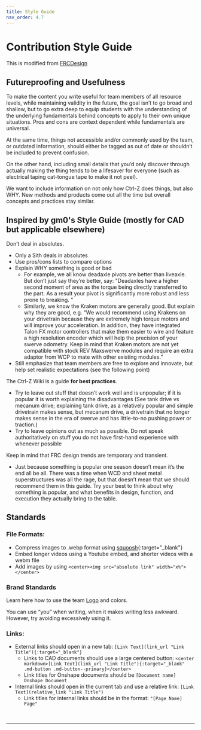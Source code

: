 ```yaml
---
title: Style Guide
nav_order: 4.7
---
```


# Contribution Style Guide
This is modified from [FRCDesign]

## Futureproofing and Usefulness

To make the content you write useful for team members of all resource levels, while maintaining validity in the future, the goal isn’t to go broad and shallow, but to go extra deep to equip students with the understanding of the underlying fundamentals behind concepts to apply to their own unique situations. Pros and cons are context dependent while fundamentals are universal.

At the same time, things not accessible and/or commonly used by the team, or outdated information, should either be tagged as out of date or shouldn’t be included to prevent confusion.

On the other hand, including small details that you’d only discover through actually making the thing tends to be a lifesaver for everyone (such as electrical taping cat-tongue tape to make it not peel).

We want to include information on not only how Ctrl-Z does things, but also WHY. New methods and products come out all the time but overall concepts and practices stay similar.

## Inspired by gm0's Style Guide (mostly for CAD but applicable elsewhere)

Don’t deal in absolutes.

- Only a Sith deals in absolutes
- Use pros/cons lists to compare options
- Explain WHY something is good or bad
  - For example, we all know deadaxle pivots are better than liveaxle. But don’t just say they’re better, say: "Deadaxles have a higher second moment of area as the torque being directly transferred to the part. As a result your pivot is significantly more robust and less prone to breaking.
    ”
  - Similarly, we know the Kraken motors are generally good. But explain why they are good, e.g. “We would recommend using Krakens on your drivetrain because they are extremely high torque motors and will improve your acceleration. In addition, they have integrated Talon FX motor controllers that make them easier to wire and feature a high resolution encoder which will help the precision of your swerve odometry. Keep in mind that Kraken motors are not yet compatible with stock REV Maxswerve modules and require an extra adaptor from WCP to mate with other existing modules.”
- Still emphasize that team members are free to explore and innovate, but help set realistic expectations (see the following point)

The Ctrl-Z Wiki is a guide **for best practices**.

- Try to leave out stuff that doesn’t work well and is unpopular; if it is popular it is worth explaining the disadvantages (See tank drive vs mecanum drive; explaining tank drive, as a relatively popular and simple drivetrain makes sense, but mecanum drive, a drivetrain that no longer makes sense in the era of swerve and has little-to-no pushing power or traction.)
- Try to leave opinions out as much as possible. Do not speak authoritatively on stuff you do not have first-hand experience with whenever possible

Keep in mind that FRC design trends are temporary and transient.

- Just because something is popular one season doesn’t mean it’s the end all be all. There was a time when WCD and sheet metal superstructures was all the rage, but that doesn’t mean that we should recommend them in this guide. Try your best to think about why something is popular, and what benefits in design, function, and execution they actually bring to the table.

## Standards

### File Formats:

- Compress images to .webp format using [squoosh](https://squoosh.app/ "sqoosh Image Compressor"){:target="\_blank"}
- Embed longer videos using a Youtube embed, and shorter videos with a webm file
- Add images by using `<center><img src="absolute link" width="x%"></center>`

### Brand Standards

Learn here how to use the team [Logo] and colors.

You can use “you” when writing, when it makes writing less awkward. However, try avoiding excessively using it.

### Links:

- External links should open in a new tab: `[Link Text](link_url "Link Title"){:target="_blank"}`
  - Links to CAD documents should use a large centered button: `<center markdown>[Link Text](link_url "Link Title"){:target="_blank" .md-button .md-button--primary}</center>`
  - Link titles for Onshape documents should be `[Document name] Onshape Document`
- Internal links should open in the current tab and use a relative link: `[Link Text](relative_link "Link Title")`
  - Link titles for internal links should be in the format: `"[Page Name] Page"`

<br>

----

[FRCDesign]: https://www.frcdesign.org/contribution/styleguide/
[Logo]: https://docs.google.com/document/d/1grZ98phe5G4r9hgPATwam79MHJvCJt76-hwFRsOU9bo/edit?tab=t.0#heading=h.x6lbkc9gqzma
